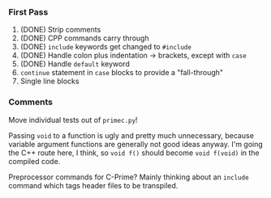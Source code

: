 ### First Pass
1. (DONE) Strip comments
2. (DONE) CPP commands carry through
3. (DONE) `include` keywords get changed to `#include`
4. (DONE) Handle colon plus indentation -> brackets, except with `case`
5. (DONE) Handle `default` keyword
6. `continue` statement in `case` blocks to provide a "fall-through"
7. Single line blocks

### Comments

Move individual tests out of `primec.py`!

Passing `void` to a function is ugly and pretty much unnecessary, because
variable argument functions are generally not good ideas anyway. I'm going the
C++ route here, I think, so `void f()` should become `void f(void)` in the
compiled code.

Preprocessor commands for C-Prime? Mainly thinking about an `include` command
which tags header files to be transpiled.
